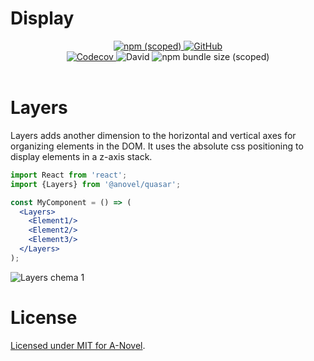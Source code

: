 # Display

<div align="center">
    <a href="https://www.npmjs.com/package/@anovel/quasar">
        <img alt="npm (scoped)" src="https://img.shields.io/npm/v/@anovel/quasar?style=for-the-badge">
    </a>
    <a href="https://github.com/a-novel/quasar/blob/master/LICENSE">    
        <img alt="GitHub" src="https://img.shields.io/github/license/a-novel/quasar?style=for-the-badge">
    </a>
</div>

<div align="center">
    <a href="https://codecov.io/gh/a-novel/quasar">
        <img alt="Codecov" src="https://img.shields.io/codecov/c/github/a-novel/quasar?style=flat-square">
    </a>
    <img alt="David" src="https://img.shields.io/david/dev/a-novel/quasar?style=flat-square">
    <img alt="npm bundle size (scoped)" src="https://img.shields.io/bundlephobia/min/@anovel/quasar?style=flat-square">
</div>
<br/>

# Layers

Layers adds another dimension to the horizontal and vertical axes for organizing elements in the DOM. It uses the
absolute css positioning to display elements in a z-axis stack.

```jsx
import React from 'react';
import {Layers} from '@anovel/quasar';

const MyComponent = () => (
  <Layers>
    <Element1/>
    <Element2/>
    <Element3/>
  </Layers>
);
```

![Layers chema 1](https://github.com/a-novel/quasar/blob/master/assets/layers%20schema%201.jpg?raw=true)

# License

[Licensed under MIT for A-Novel](https://github.com/a-novel/quasar/blob/master/LICENSE).
